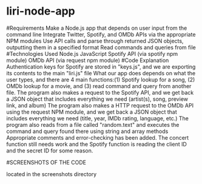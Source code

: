 # liri-node-app

#Requirements
Make a Node.js app that depends on user input from the command line
Integrate Twitter, Spotify, and OMDb APIs via the appropriate NPM modules
Use API calls and parse through returned JSON objects, outputting them in a specified format
Read commands and queries from file
#Technologies Used
Node.js
JavaScript
Spotify API (via spotify npm module)
OMDb API (via request npm module)
#Code Explanation
Authentication keys for Spotify are stored in "keys.js", and we are exporting its contents to the main "liri.js" file
What our app does depends on what the user types, and there are 4 main functions:(1) Spotify lookup for a song, (2) OMDb lookup for a movie, and (3) read command and query from another file.
The program also makes a request to the Spotify API, and we get back a JSON object that includes everything we need (artist(s), song, preview link, and album)
The program also makes a HTTP request to the OMDb API using the request NPM module, and we get back a JSON object that includes everything we need (title, year, IMDb rating, language, etc.)
The program also reads from a file called "random.text" and executes the command and query found there using string and array methods
Appropriate comments and error-checking has been added. The concert function still needs work and the Spotify function is reading the client ID and the secret ID for some reason.

#SCREENSHOTS OF THE CODE

located in the screenshots directory

